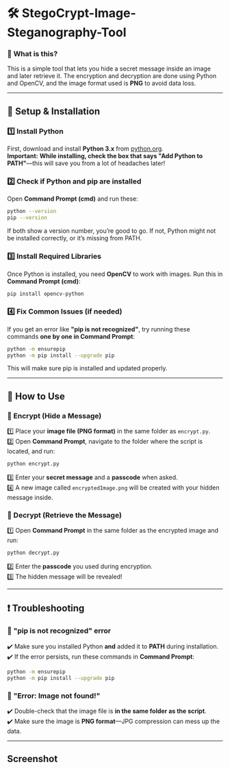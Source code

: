 # 🛠 StegoCrypt-Image-Steganography-Tool

### 🎯 **What is this?**  
This is a simple tool that lets you hide a secret message inside an image and later retrieve it. The encryption and decryption are done using Python and OpenCV, and the image format used is **PNG** to avoid data loss.  

---

## 🔧 **Setup & Installation**  

### 1️⃣ Install Python  
First, download and install **Python 3.x** from [python.org](https://www.python.org/downloads/).  
**Important:** **While installing, check the box that says "Add Python to PATH"**—this will save you from a lot of headaches later!  

### 2️⃣ Check if Python and pip are installed  
Open **Command Prompt (cmd)** and run these:  
```sh
python --version
pip --version
```
If both show a version number, you’re good to go. If not, Python might not be installed correctly, or it’s missing from PATH.  

### 3️⃣ Install Required Libraries  
Once Python is installed, you need **OpenCV** to work with images. Run this in **Command Prompt (cmd)**:  
```sh
pip install opencv-python
```

### 4️⃣ Fix Common Issues (if needed)  
If you get an error like **"pip is not recognized"**, try running these commands **one by one in Command Prompt**:  
```sh
python -m ensurepip
python -m pip install --upgrade pip
```
This will make sure pip is installed and updated properly.  

---

## 🔐 **How to Use**  

### 🔹 Encrypt (Hide a Message)  
1️⃣ Place your **image file (PNG format)** in the same folder as `encrypt.py`.  
2️⃣ Open **Command Prompt**, navigate to the folder where the script is located, and run:  
   ```sh
   python encrypt.py
   ```
3️⃣ Enter your **secret message** and a **passcode** when asked.  
4️⃣ A new image called `encryptedImage.png` will be created with your hidden message inside.  

### 🔹 Decrypt (Retrieve the Message)  
1️⃣ Open **Command Prompt** in the same folder as the encrypted image and run:  
   ```sh
   python decrypt.py
   ```
2️⃣ Enter the **passcode** you used during encryption.  
3️⃣ The hidden message will be revealed!  

---

## ❗ **Troubleshooting**  

### 🛑 **"pip is not recognized" error**  
✔️ Make sure you installed Python **and** added it to **PATH** during installation.  
✔️ If the error persists, run these commands in **Command Prompt**:  
   ```sh
   python -m ensurepip
   python -m pip install --upgrade pip
   ```

### 🛑 **"Error: Image not found!"**  
✔️ Double-check that the image file is **in the same folder as the script**.  
✔️ Make sure the image is **PNG format**—JPG compression can mess up the data.  

---

## Screenshot



